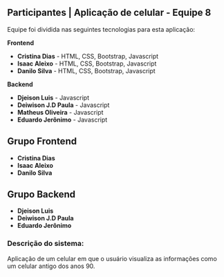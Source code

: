 ## Participantes | Aplicação de celular - Equipe 8


Equipe foi dividida nas seguintes tecnologias para esta aplicação:

**Frontend**
- **Cristina Dias**  - HTML, CSS, Bootstrap, Javascript  
- **Isaac Aleixo**  -  HTML, CSS, Bootstrap, Javascript  
- **Danilo Silva**  - HTML, CSS, Bootstrap, Javascript  

**Backend**

- **Djeison Luis**  - Javascript 
- **Deiwison J.D Paula**  - Javascript 
- **Matheus Oliveira**  - Javascript 
-  **Eduardo Jerônimo**  - Javascript 

## Grupo Frontend
 - **Cristina Dias** 
 - **Isaac Aleixo** 
 -  **Danilo Silva**

## Grupo Backend

 - **Djeison Luis** 
 -  **Deiwison J.D Paula** 
 -   **Eduardo Jerônimo**        


### Descrição do sistema:

Aplicação de um celular em que o usuário visualiza as informações como um celular antigo dos anos 90.
